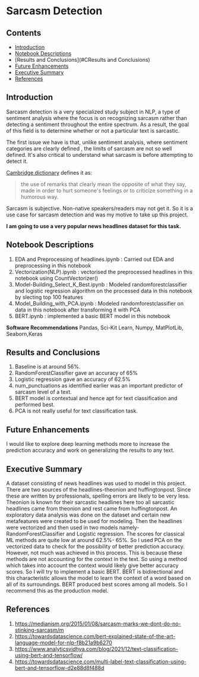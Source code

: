 # Sarcasm Detection

## Contents

- [Introduction](#Introduction)
- [Notebook Descriptions](#Notebook-Descriptions)
- [Results and Conclusions](#CResults and Conclusions)
- [Future Enhancements](#Future-Enhancements)
- [Executive Summary](#Executive-Summary)
- [References](#References)

## Introduction

Sarcasm detection is a very specialized study subject in NLP, a type of sentiment analysis where the focus is on recognizing sarcasm rather than detecting a sentiment throughout the entire spectrum. As a result, the goal of this field is to determine whether or not a particular text is sarcastic.
    
The first issue we have is that, unlike sentiment analysis, where sentiment categories are clearly defined , the limits of sarcasm are not so well defined. It's also critical to understand what sarcasm is before attempting to detect it.
    
[Cambridge dictionary](https://dictionary.cambridge.org/us/dictionary/english/sarcasm) defines it as: 
>the use of remarks that clearly mean the opposite of what they say, made in order to hurt  someone's feelings or to criticize something in a humorous way.
    
Sarcasm is subjective. Non-native speakers/readers may not get it. So it is a use case for sarcasm detection and was my motive to take up this project.

**I am going to use a very popular news headlines dataset for this task.**

## Notebook Descriptions

1. EDA and Preprocessing of headlines.ipynb : Carried out EDA and preprocessing in this notebook
2. Vectorization(NLP).ipynb : vectorised the preprocessed headlines in this notebook using CountVectorizer()
3. Model-Building_Select_K_Best.ipynb : Modeled randomforestclassifier and logistic regression algorithm on the processed data in this notebook by slecting top        100 features
4. Model_Building_with_PCA.ipynb : Modeled randomforestclassifier on data in this notebook after transforming it with PCA
5. BERT.ipynb : implemented a basic BERT model in this notebook

**Software Recommendations**
Pandas, Sci-Kit Learn, Numpy, MatPlotLib, Seaborn,Keras
 
## Results and Conclusions 

1. Baseline is at around 56%.
2. RandomForestClassifier gave an accuracy of 65%
3. Logistic regression gave an accuracy of 62.5%
4. num_punctuations as identified earlier was an important predictor of sarcasm level of a text.
5. BERT model is contextual and hence apt for text classification and performed best.
6. PCA is not really useful for text classification task.

## Future Enhancements

I would like to explore deep learning methods more to increase the prediction accuracy and work on generalizing the results to any text. 

## Executive Summary

A dataset consisting of news headlines was used to model in this project. There are two sources of the headlines-theonion and huffingtonpost. Since these are written by professionals, spelling errors are likely to be very less. Theonion is known for their sarcastic headlines here too all sarcastic headlines came from theonion and rest came from huffingtonpost. An exploratory data analysis was done on the dataset and certain new metafeatures were created to be used for 
modeling. Then the headlines were vectorized and then used in two models namely-RandomForestClassifier and Logistic regression. The scores for classical ML methods are quite low at around 62.5%- 65%. So I used PCA on the vectorized data to check for the possibility of better prediction accuracy. However, not much was achieved
in this process. This is because these methods are not accounting for the context in the text. So using a method which takes into account the
context would likely give better accuracy scores. So I will try to implement a basic BERT. BERT is bidirectional and this characteristic allows the model to learn the context of a word based on all of its surroundings. BERT produced best scores among all models. So I recommend this as the production model.

## References

1. https://medianism.org/2015/01/08/sarcasm-marks-we-dont-do-no-stinking-sarcasm/m
2. https://towardsdatascience.com/bert-explained-state-of-the-art-language-model-for-nlp-f8b21a9b6270    
3. https://www.analyticsvidhya.com/blog/2021/12/text-classification-using-bert-and-tensorflow/ 
4. https://towardsdatascience.com/multi-label-text-classification-using-bert-and-tensorflow-d2e88d8f488d


